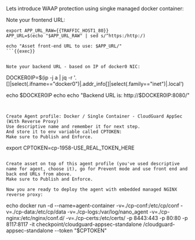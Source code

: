 Lets introduce WAAP protection using singke managed docker container:

Note your frontend URL:
```
export APP_URL_RAW={{TRAFFIC_HOST1_80}}
APP_URL=$(echo "$APP_URL_RAW" | sed s/^https:/http:/)

echo "Asset front-end URL to use: $APP_URL/"
```{{exec}}


Note your backend URL - based on IP of docker0 NIC:
```
DOCKER0IP=$(ip -j a | jq -r '.[]|select(.ifname=="docker0")|.addr_info[]|select(.family=="inet")|.local')

echo $DOCKER0IP
echo
echo "Backend URL is: http://$DOCKER0IP:8080/"
```{{exec}}


Create Agent profile: Docker / Single Container - CloudGuard AppSec (With Reverse Proxy)
Use descriptive name and remember it for next step.
And store it to env variable called CPTOKEN:
Make sure to Publish and Enforce.

```
export CPTOKEN=cp-1958-USE_REAL_TOKEN_HERE 
```{{copy}}

Create asset on top of this agent profile (you've used descriptive name for agent, choose it), go for Prevent mode and use front end and back end URLs from above.
Make sure to Publish and Enforce.

Now you are ready to deploy the agent with embedded managed NGINX reverse proxy:
```
echo docker run -d --name=agent-container -v=./cp-conf:/etc/cp/conf -v=./cp-data:/etc/cp/data -v=./cp-logs:/var/log/nano_agent -v=./cp-nginx:/etc/nginx/conf.d/ -v=./cp-certs:/etc/certs/ -p 8443:443 -p 80:80 -p 8117:8117 -it checkpoint/cloudguard-appsec-standalone /cloudguard-appsec-standalone --token "$CPTOKEN"
```{{exec}}





